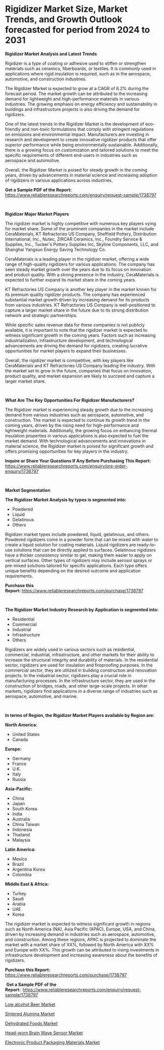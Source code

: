 <p><h1>Rigidizer Market Size, Market Trends, and Growth Outlook forecasted for period from 2024 to 2031</h1></p><p><strong>Rigidizer Market Analysis and Latest Trends</strong></p>
<p><p>Rigidizer is a type of coating or adhesive used to stiffen or strengthen materials such as ceramics, fiberboards, or textiles. It is commonly used in applications where rigid insulation is required, such as in the aerospace, automotive, and construction industries. </p><p>The Rigidizer Market is expected to grow at a CAGR of 6.2% during the forecast period. The market growth can be attributed to the increasing demand for lightweight and high-performance materials in various industries. The growing emphasis on energy efficiency and sustainability in buildings and infrastructure projects is also driving the demand for rigidizers. </p><p>One of the latest trends in the Rigidizer Market is the development of eco-friendly and non-toxic formulations that comply with stringent regulations on emissions and environmental impact. Manufacturers are investing in research and development to create innovative rigidizer products that offer superior performance while being environmentally sustainable. Additionally, there is a growing focus on customization and tailored solutions to meet the specific requirements of different end-users in industries such as aerospace and automotive. </p><p>Overall, the Rigidizer Market is poised for steady growth in the coming years, driven by advancements in material science and increasing adoption of rigidizers in various applications across industries.</p></p>
<p><strong>Get a Sample PDF of the Report:&nbsp;</strong> <a href="https://www.reliableresearchreports.com/enquiry/request-sample/1738797">https://www.reliableresearchreports.com/enquiry/request-sample/1738797</a></p>
<p>&nbsp;</p>
<p><strong>Rigidizer Major Market Players</strong></p>
<p><p>The rigidizer market is highly competitive with numerous key players vying for market share. Some of the prominent companies in the market include CeraMaterials, KT Refractories US Company, Sheffield Pottery, Distribution International, Inc., Nutec, ZIRCAR Ceramics, Inc., Foundry Service & Supplies, Inc., Tucker's Pottery Supplies Inc, Skyline Components, LLC, and Shanghai Yangsuo Energy Saving Technology Co.</p><p>CeraMaterials is a leading player in the rigidizer market, offering a wide range of high-quality rigidizers for various applications. The company has seen steady market growth over the years due to its focus on innovation and product quality. With a strong presence in the industry, CeraMaterials is expected to further expand its market share in the coming years.</p><p>KT Refractories US Company is another key player in the market known for its premium quality rigidizer products. The company has experienced substantial market growth driven by increasing demand for its products from various industries. KT Refractories US Company is well-positioned to capture a larger market share in the future due to its strong distribution network and strategic partnerships.</p><p>While specific sales revenue data for these companies is not publicly available, it is important to note that the rigidizer market is expected to witness significant growth in the coming years. Factors such as increasing industrialization, infrastructure development, and technological advancements are driving the demand for rigidizers, creating lucrative opportunities for market players to expand their businesses.</p><p>Overall, the rigidizer market is competitive, with key players like CeraMaterials and KT Refractories US Company leading the industry. With the market set to grow in the future, companies that focus on innovation, product quality, and market expansion are likely to succeed and capture a larger market share.</p></p>
<p>&nbsp;</p>
<p><strong>What Are The Key Opportunities For Rigidizer Manufacturers?</strong></p>
<p><p>The Rigidizer market is experiencing steady growth due to the increasing demand from various industries such as aerospace, automotive, and construction. The market is expected to continue its growth trend in the coming years, driven by the rising need for high-performance and lightweight materials. Additionally, the growing focus on enhancing thermal insulation properties in various applications is also expected to fuel the market demand. With technological advancements and innovations in material science, the Rigidizer market is poised for significant growth and offers promising opportunities for key players in the industry.</p></p>
<p><strong>Inquire or Share Your Questions If Any Before Purchasing This Report:</strong> <a href="https://www.reliableresearchreports.com/enquiry/pre-order-enquiry/1738797">https://www.reliableresearchreports.com/enquiry/pre-order-enquiry/1738797</a></p>
<p>&nbsp;</p>
<p><strong>Market Segmentation</strong></p>
<p><strong>The Rigidizer Market Analysis by types is segmented into:</strong></p>
<p><ul><li>Powdered</li><li>Liquid</li><li>Gelatinous</li><li>Others</li></ul></p>
<p><p>Rigidizer market types include powdered, liquid, gelatinous, and others. Powdered rigidizers come in a powder form that can be mixed with water to create a liquid solution for coating materials. Liquid rigidizers are ready-to-use solutions that can be directly applied to surfaces. Gelatinous rigidizers have a thicker consistency similar to gel, making them easier to apply on vertical surfaces. Other types of rigidizers may include aerosol sprays or pre-mixed solutions tailored for specific applications. Each type offers unique benefits depending on the desired outcome and application requirements.</p></p>
<p><strong>Purchase this Report:&nbsp;</strong><a href="https://www.reliableresearchreports.com/purchase/1738797">https://www.reliableresearchreports.com/purchase/1738797</a></p>
<p>&nbsp;</p>
<p><strong>The Rigidizer Market Industry Research by Application is segmented into:</strong></p>
<p><ul><li>Residential</li><li>Commercial</li><li>Industrial</li><li>Infrastructure</li><li>Others</li></ul></p>
<p><p>Rigidizers are widely used in various sectors such as residential, commercial, industrial, infrastructure, and other markets for their ability to increase the structural integrity and durability of materials. In the residential sector, rigidizers are used for insulation and fireproofing purposes. In the commercial sector, they are utilized in building construction and renovation projects. In the industrial sector, rigidizers play a crucial role in manufacturing processes. In the infrastructure sector, they are used in the construction of bridges, roads, and other large-scale projects. In other markets, rigidizers find applications in a diverse range of industries such as aerospace, automotive, and marine.</p></p>
<p>&nbsp;</p>
<p><strong>In terms of Region, the Rigidizer Market Players available by Region are:</strong></p>
<p>
    <p> <strong> North America: </strong>
        <ul>
            <li>United States</li>
            <li>Canada</li>
        </ul>
        </p> 
    <p> <strong> Europe: </strong>
        <ul>
            <li>Germany</li>
            <li>France</li>
            <li>U.K.</li>
            <li>Italy</li>
            <li>Russia</li>
        </ul>
        </p> 
    <p> <strong> Asia-Pacific: </strong>
        <ul>
            <li>China</li>
            <li>Japan</li>
            <li>South Korea</li>
            <li>India</li>
            <li>Australia</li>
            <li>China Taiwan</li>
            <li>Indonesia</li>
            <li>Thailand</li>
            <li>Malaysia</li>
        </ul>
        </p> 
    <p> <strong> Latin America: </strong>
        <ul>
            <li>Mexico</li>
            <li>Brazil</li>
            <li>Argentina Korea</li>
            <li>Colombia</li>
        </ul>
        </p> 
    <p> <strong> Middle East & Africa: </strong>
        <ul>
            <li>Turkey</li>
            <li>Saudi</li>
            <li>Arabia</li>
            <li>UAE</li>
            <li>Korea</li>
        </ul>
    </p>
    </p>
<p><p>The rigidizer market is expected to witness significant growth in regions such as North America (NA), Asia Pacific (APAC), Europe, USA, and China, driven by increasing demand in industries such as aerospace, automotive, and construction. Among these regions, APAC is projected to dominate the market with a market share of XX%, followed by North America with XX% and Europe with XX%. This growth can be attributed to rising investments in infrastructure development and increasing awareness about the benefits of rigidizers.</p></p>
<p><strong>Purchase this Report: </strong><a href="https://www.reliableresearchreports.com/purchase/1738797">https://www.reliableresearchreports.com/purchase/1738797</a></p>
<p>&nbsp;<strong>Get a Sample PDF of the Report:&nbsp;&nbsp;</strong><a href="https://www.reliableresearchreports.com/enquiry/request-sample/1738797">https://www.reliableresearchreports.com/enquiry/request-sample/1738797</a></p>
<p><strong></strong></p>
<p><p><a href="https://view.publitas.com/reportprime-1/low-alcohol-beer-market-furnish-information-about-market-size-market-share-market-dynamics-and-projections-spanning-from-2024-to-2031/">Low alcohol Beer Market</a></p><p><a href="https://github.com/derrinmiltonellis35gcl/Market-Research-Report-List-1/blob/main/sintered-alumina-market.md">Sintered Alumina Market</a></p><p><a href="https://lydian-appliance-61d.notion.site/Insights-into-Dehydrated-Foods-Market-Size-Analysing-Market-Share-Trends-and-Growth-from-2024-to--75172db6a24142dfa97c7fd9ba3e66c0">Dehydrated Foods Market</a></p><p><a href="https://issuu.com/reportprime-2/docs/head-worn-brain-wave-sensor-market-size-2030.pptx">Head-worn Brain Wave Sensor Market</a></p><p><a href="https://issuu.com/reportprime-2/docs/electronic-product-packaging-materials-market-size">Electronic Product Packaging Materials Market</a></p></p>